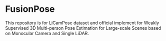 # FusionPose
This repository is for LiCamPose dataset and official implement for Weakly Supervised 3D Multi-person Pose Estimation for Large-scale Scenes based on Monocular Camera and Single LiDAR.
